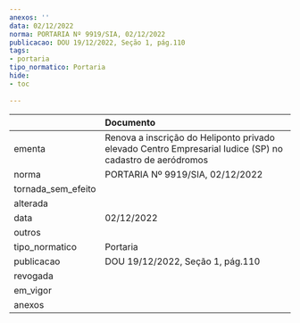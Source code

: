 ```yaml
---
anexos: ''
data: 02/12/2022
norma: PORTARIA Nº 9919/SIA, 02/12/2022
publicacao: DOU 19/12/2022, Seção 1, pág.110
tags:
- portaria
tipo_normatico: Portaria
hide: 
- toc 
 
---
```


|                    | Documento                                                                                                |
|:-------------------|:---------------------------------------------------------------------------------------------------------|
| ementa             | Renova a inscrição do Heliponto privado elevado Centro Empresarial Iudice (SP) no cadastro de aeródromos |
| norma              | PORTARIA Nº 9919/SIA, 02/12/2022                                                                         |
| tornada_sem_efeito |                                                                                                          |
| alterada           |                                                                                                          |
| data               | 02/12/2022                                                                                               |
| outros             |                                                                                                          |
| tipo_normatico     | Portaria                                                                                                 |
| publicacao         | DOU 19/12/2022, Seção 1, pág.110                                                                         |
| revogada           |                                                                                                          |
| em_vigor           |                                                                                                          |
| anexos             |                                                                                                          |